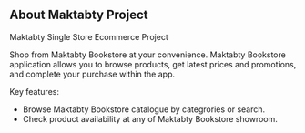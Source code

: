 ## About Maktabty Project

Maktabty Single Store Ecommerce Project <br>

Shop from Maktabty Bookstore at your convenience. Maktabty Bookstore application allows you to browse products, get latest prices and promotions, and complete your purchase within the app.

Key features:
* Browse Maktabty Bookstore catalogue by categrories or search.
* Check product availability at any of Maktabty Bookstore showroom.
